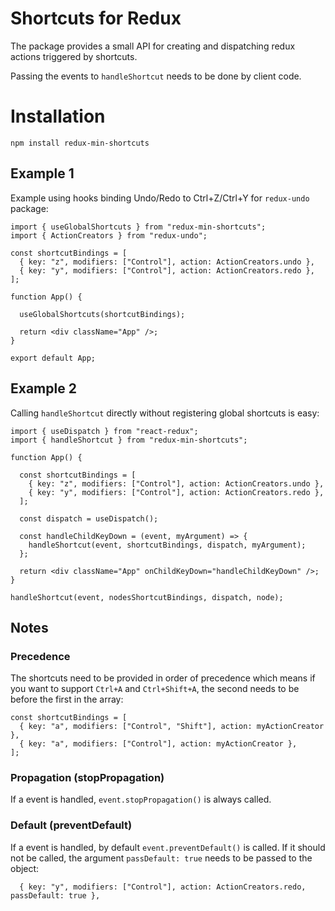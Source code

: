 # Shortcuts for Redux

The package provides a small API for creating and dispatching redux actions triggered by shortcuts.

Passing the events to `handleShortcut` needs to be done by client code.

# Installation

```
npm install redux-min-shortcuts
```

## Example 1

Example using hooks binding Undo/Redo to Ctrl+Z/Ctrl+Y for `redux-undo` package:

```
import { useGlobalShortcuts } from "redux-min-shortcuts";
import { ActionCreators } from "redux-undo";

const shortcutBindings = [
  { key: "z", modifiers: ["Control"], action: ActionCreators.undo },
  { key: "y", modifiers: ["Control"], action: ActionCreators.redo },
];

function App() {

  useGlobalShortcuts(shortcutBindings);

  return <div className="App" />;
}

export default App;
```

## Example 2

Calling `handleShortcut` directly without registering global shortcuts is easy:

```
import { useDispatch } from "react-redux";
import { handleShortcut } from "redux-min-shortcuts";

function App() {

  const shortcutBindings = [
    { key: "z", modifiers: ["Control"], action: ActionCreators.undo },
    { key: "y", modifiers: ["Control"], action: ActionCreators.redo },
  ];

  const dispatch = useDispatch();

  const handleChildKeyDown = (event, myArgument) => {
    handleShortcut(event, shortcutBindings, dispatch, myArgument);
  };

  return <div className="App" onChildKeyDown="handleChildKeyDown" />;
}

handleShortcut(event, nodesShortcutBindings, dispatch, node);
```

## Notes

### Precedence

The shortcuts need to be provided in order of precedence which means if you want to support `Ctrl+A` and `Ctrl+Shift+A`, the second needs to be before the first in the array:

```
const shortcutBindings = [
  { key: "a", modifiers: ["Control", "Shift"], action: myActionCreator },
  { key: "a", modifiers: ["Control"], action: myActionCreator },
];
```

### Propagation (stopPropagation)

If a event is handled, `event.stopPropagation()` is always called.

### Default (preventDefault)

If a event is handled, by default `event.preventDefault()` is called. If it should not be called, the argument `passDefault: true` needs to be passed to the object:

```
  { key: "y", modifiers: ["Control"], action: ActionCreators.redo, passDefault: true },
```